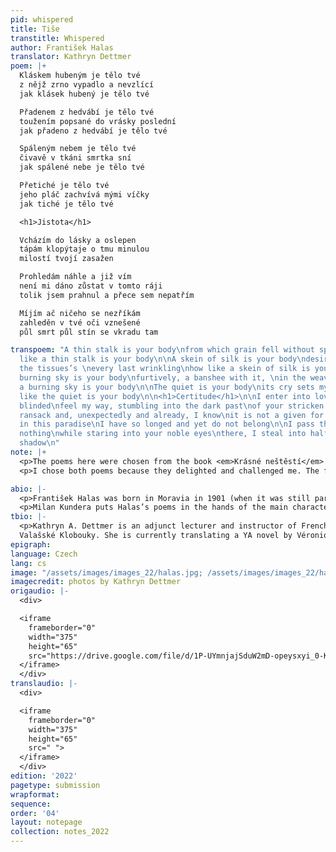 ```yaml
---
pid: whispered
title: Tiše
transtitle: Whispered
author: František Halas
translator: Kathryn Dettmer
poem: |+
  Kláskem hubeným je tělo tvé
  z nějž zrno vypadlo a nevzlící
  jak klásek hubený je tělo tvé

  Přadenem z hedvábí je tělo tvé
  toužením popsané do vrásky poslední
  jak přadeno z hedvábí je tělo tvé

  Spáleným nebem je tělo tvé
  čivavě v tkáni smrtka sní
  jak spálené nebe je tělo tvé

  Přetiché je tělo tvé
  jeho pláč zachvívá mými víčky
  jak tiché je tělo tvé

  <h1>Jistota</h1>

  Vcházím do lásky a oslepen
  tápám klopýtaje o tmu minulou
  milostí tvojí zasažen

  Prohledám náhle a již vím
  není mi dáno zůstat v tomto ráji
  tolik jsem prahnul a přece sem nepatřím

  Míjím ač ničeho se nezříkám
  zahleděn v tvé oči vznešené
  půl smrt půl stín se vkradu tam

transpoem: "A thin stalk is your body\nfrom which grain fell without sprouting\nhow
  like a thin stalk is your body\n\nA skein of silk is your body\ndesire written on
  the tissues’s \nevery last wrinkling\nhow like a skein of silk is your body\n\nA
  burning sky is your body\nfurtively, a banshee with it, \nin the weaving\nhow like
  a burning sky is your body\n\nThe quiet is your body\nits cry sets my eyelids trembling\nhow
  like the quiet is your body\n\n<h1>Certitude</h1>\n\nI enter into love and while
  blinded\nfeel my way, stumbling into the dark past\nof your stricken mercies\n\nI
  ransack and, unexpectedly and already, I know\nit is not a given for me to stay
  in this paradise\nI have so longed and yet do not belong\n\nI pass though I renounce
  nothing\nwhile staring into your noble eyes\nthere, I steal into half death half
  shadow\n"
note: |+
  <p>The poems here were chosen from the book <em>Krásné neštěstí</em> (<em>Beautiful Bad Luck</em> – or <em>Unhappiness</em>, depending on how you read it), which was first published in 2006 by one of Halas’s sons, a well-known radio presenter in the Czech Republic. The poems were published for the first time alongside the letters that Halas sent them in, to his wife, between the years 1928 and 1939. None of her correspondence is included in the volume.</p>
  <p>I chose both poems because they delighted and challenged me. The first thing I discovered is that making things rhyme in Czech is much easier than in English. I was only able to preserve the rhyme in “Whispered,” but since Halas was often accused of not being poetic enough, I figured he would not mind.</p>

abio: |-
  <p>František Halas was born in Moravia in 1901 (when it was still part of the Austro-Hungarian Empire) and died in 1949. He was an active member of the communist Czech resistance to the Nazis and wrote for the illegal communist newspaper, <em>Rudé Pravo</em>. When he died, he was a celebrated poet, an editor at Orbis Publishing House, and the head of the writers‘ union of the Ministry of Information. His poetry, however, was lyrical in nature, eventually leading to a falling out with the communist regime. He was not dialectic enough for communist tastes. During the Prague Spring of 1968, one of his sons, Ludvig Kundera (father of writer Milan Kundera), and others published a book that revived interest in Halas’s early lyric poetry.</p>
  <p>Milan Kundera puts Halas’s poems in the hands of the main character of the novel <em>The Joke</em> (<em>Žert</em>), which is how I was introduced to Halas. The protagonist wallows in the poems because he has been exiled for a bad joke. He uses them to seduce a girl, who is happier to hear them than she is with his physical advances. Halas’s poems are melodramatic and strange — my favorite kind of love poem.</p>
tbio: |-
  <p>Kathryn A. Dettmer is an adjunct lecturer and instructor of French at the University of Pennsylvania, Drexel University, and Widener University. As a Peace Corps volunteer, she had the luck to learn Czech in a castle located in the spa town of Poděbrady before teaching English in an academic high school in
  Valašské Klobouky. She is currently translating a YA novel by Véronique Tadjo from French.</p>
epigraph: 
language: Czech
lang: cs
image: "/assets/images/images_22/halas.jpg; /assets/images/images_22/halas2.JPG"
imagecredit: photos by Kathryn Dettmer
origaudio: |-
  <div>

  <iframe
    frameborder="0"
    width="375"
    height="65"
    src="https://drive.google.com/file/d/1P-UYmnjajSduW2mD-opeysxyi_0-KnB8/preview">
  </iframe>
  </div>
translaudio: |-
  <div>

  <iframe
    frameborder="0"
    width="375"
    height="65"
    src=" ">
  </iframe>
  </div>
edition: '2022'
pagetype: submission
wrapformat: 
sequence: 
order: '04'
layout: notepage
collection: notes_2022
---
```

